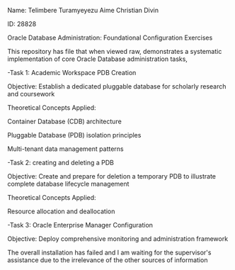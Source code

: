 Name: Telimbere Turamyeyezu Aime Christian Divin

ID: 28828

Oracle Database Administration: Foundational Configuration Exercises

This repository has file that when viewed raw, demonstrates a systematic implementation of core Oracle Database administration tasks,

-Task 1: Academic Workspace PDB Creation

Objective: Establish a dedicated pluggable database for scholarly research and coursework

Theoretical Concepts Applied:

Container Database (CDB) architecture

Pluggable Database (PDB) isolation principles

Multi-tenant data management patterns

-Task 2: creating and deleting a PDB

Objective: Create and prepare for deletion a temporary PDB to illustrate complete database lifecycle management

Theoretical Concepts Applied:

Resource allocation and deallocation

-Task 3: Oracle Enterprise Manager Configuration

Objective: Deploy comprehensive monitoring and administration framework

The overall installation has failed and I am waiting for the supervisor's assistance due to the irrelevance of the other sources of information
